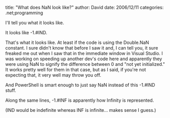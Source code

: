 
title: "What does NaN look like?"
author: David
date: 2006/12/11
categories: .net;programming

I'll tell you what it looks like. 

It looks like -1.#IND. 

That's what it looks like. At least if the code is using the Double.NaN constant. I sure didn't know that before I saw it and, I can tell you, it sure freaked me out when I saw that in the immediate window in Visual Studio. I was working on speeding up another dev's code here and apparently they were using NaN to signify the difference between 0 and "not yet initialized." It works pretty well for them in that case, but as I said, if you're not expecting that, it very well may throw you off. 

And PowerShell is smart enough to just say NaN instead of this -1.#IND stuff. 

Along the same lines, -1.#INF is apparently how Infinity is represented. 

(IND would be indefinite whereas INF is infinite... makes sense I guess.)

